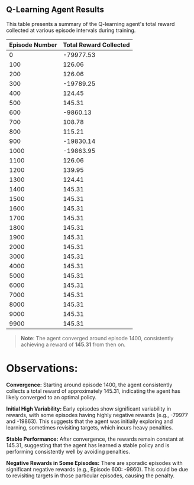 
## Q-Learning Agent Results

This table presents a summary of the Q-learning agent's total reward collected at various episode intervals during training.

| Episode Number | Total Reward Collected |
|----------------|------------------------|
| 0              | -79977.53               |
| 100            | 126.06                  |
| 200            | 126.06                  |
| 300            | -19789.25               |
| 400            | 124.45                  |
| 500            | 145.31                  |
| 600            | -9860.13                |
| 700            | 108.78                  |
| 800            | 115.21                  |
| 900            | -19830.14               |
| 1000           | -19863.95               |
| 1100           | 126.06                  |
| 1200           | 139.95                  |
| 1300           | 124.41                  |
| 1400           | 145.31                  |
| 1500           | 145.31                  |
| 1600           | 145.31                  |
| 1700           | 145.31                  |
| 1800           | 145.31                  |
| 1900           | 145.31                  |
| 2000           | 145.31                  |
| 3000           | 145.31                  |
| 4000           | 145.31                  |
| 5000           | 145.31                  |
| 6000           | 145.31                  |
| 7000           | 145.31                  |
| 8000           | 145.31                  |
| 9000           | 145.31                  |
| 9900           | 145.31                  |

> **Note**: The agent converged around episode 1400, consistently achieving a reward of **145.31** from then on.


# Observations:

**Convergence:** Starting around episode 1400, the agent consistently collects a total reward of approximately 145.31, indicating the agent has likely converged to an optimal policy.

**Initial High Variability:** Early episodes show significant variability in rewards, with some episodes having highly negative rewards (e.g., -79977 and -19863). This suggests that the agent was initially exploring and learning, sometimes revisiting targets, which incurs heavy penalties.

**Stable Performance:** After convergence, the rewards remain constant at 145.31, suggesting that the agent has learned a stable policy and is performing consistently well by avoiding penalties.

**Negative Rewards in Some Episodes:** There are sporadic episodes with significant negative rewards (e.g., Episode 600: -9860). This could be due to revisiting targets in those particular episodes, causing the penalty.




